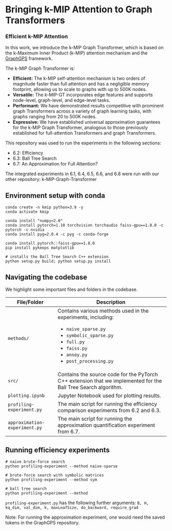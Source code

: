 # Bringing k-MIP Attention to Graph Transformers 
### Efficient k-MIP Attention

In this work, we introduce the k-MIP Graph Transformer, which is based on the k-Maximum Inner Product (k-MIP) attention mechanism and the [GraphGPS](https://github.com/rampasek/GraphGPS) framework.

The k-MIP Graph Transformer is:

- **Efficient:** The k-MIP self-attention mechanism is two orders of magnitude faster than full attention and has a negligible memory footprint, allowing us to scale to graphs with up to 500K nodes.
- **Versatile:** The k-MIP-GT incorporates edge features and supports node-level, graph-level, and edge-level tasks.
- **Performant:** We have demonstrated results competitive with prominent graph Transformers across a variety of graph learning tasks, with graphs ranging from 20 to 500K nodes.
- **Expressive:** We have established universal approximation guarantees for the k-MIP Graph Transformer, analogous to those previously established for full-attention Transformers and graph Transformers.

This repository was used to run the experiments in the following sections:

- 6.2: Efficiency
- 6.3: Ball Tree Search
- 6.7: An Approximation for Full Attention?

The integrated experiments in 6.1, 6.4, 6.5, 6.6, and 6.8 were run with our other repository: k-MIP-Graph-Transformer


## Environment setup with conda

```
conda create -n kmip python=3.9 -y
conda activate kmip

conda install "numpy<2.0"
conda install pytorch=1.10 torchvision torchaudio faiss-gpu==1.8.0 -c pytorch -c nvidia
conda install pyg=2.0.4 -c pyg -c conda-forge

conda install pytorch::faiss-gpu==1.8.0
pip install pykeops matplotlib

# installs the Ball Tree Search C++ extension
python setup.py build; python setup.py install
```


## Navigating the codebase

We highlight some important files and folders in the codebase.

| File/Folder                | Description                                      |
|----------------------------|--------------------------------------------------|
| `methods/`                 | Contains various methods used in the experiments, including:<ul> <li> `naive_sparse.py` </li> <li> `symbolic_sparse.py` </li> <li> `full.py` </li> <li> `faiss.py` </li> <li> `annoy.py` </li> <li> `post_processing.py` </li></ul> |
| `src/`                     | Contains the source code for the PyTorch C++ extension that we implemented for the Ball Tree Search algorithm.                     |
| `plotting.ipynb`           | Jupyter Notebook used for plotting results.           |
| `profiling-experiment.py`  | The main script for running the efficiency comparison experiments from 6.2 and 6.3.                |
| `approximation-experiment.py` | The main script for running the approximation quantification experiment from 6.7.         |


## Running efficiency experiments

```
# naive brute-force search
python profiling-experiment --method naive-sparse

# brute-force search with symbolic matrices
python profiling-experiment --method sym    

# ball tree search
python profiling-experiment --method 
```

`profiling-experiment.py` has the following further arguments: `B, H, kq_dim, val_dim, k, maxLeafSize, do_backward, require_grad`



Note: For running the approximation experiment, one would need the saved tokens in the GraphGPS repository.


<!-- Optional:
```
pip install ipykernel
pip install matplotlib
``` -->